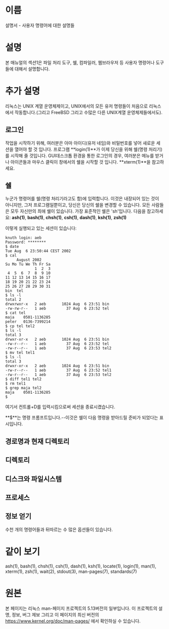 # 이름
설명서 - 사용자 명령어에 대한 설명들

# 설명
본 매뉴얼의 섹션1은 파일 처리 도구, 쉘, 컴파일러, 웹브라우저 등 사용자 명령어나 도구들에 대해서 설명합니다.

# 추가 설명
리눅스는 UNIX 계열 운영체제이고, UNIX에서의 모든 유저 명령들이 처음으로 리눅스에서 작동합니다.(그리고 FreeBSD 그리고 수많은 다른 UNIX계열 운영체제들에서도).

## 로그인
작업을 시작하기 위해, 여러분은 아마 아이디(유저 네임)와 비밀번호를 넣어 새로운 세션을 열어야 할 것 입니다. 프로그램 **login(1)**가 이제 당신을 위해 쉘(명령 처리기)를 시작해 줄 것입니다. GUI데스크톱 환경을 통한 로그인의 경우, 여러분은 메뉴를 받거나 아이콘들과 마우스 클릭이 창에서의 쉘을 시작할 것 입니다. **xterm(1)**을 참고하세요.

## 쉘
누군가 명령어를 쉘(명령 처리기라고도 함)에 입력합니다. 이것은 내장되어 있는 것이 아니지만, 그저 프로그램일뿐이고, 당신은 당신의 쉘을 변경할 수 있습니다. 모든 사람들은 모두 자신만의 최애 쉘이 있습니다. 가장 표준적인 쉘은 'sh'입니다. 다음을 참고하세요: **ash(1)**, **bash(1)**, **chsh(1)**, **csh(1)**, **dash(1)**, **ksh(1)**, **zsh(1)**

이렇게 실행되고 있는 세션이 있습니다:
```
knuth login: aeb
Password: ********
$ date
Tue Aug  6 23:50:44 CEST 2002
$ cal
     August 2002
Su Mo Tu We Th Fr Sa
             1  2  3
 4  5  6  7  8  9 10
11 12 13 14 15 16 17
18 19 20 21 22 23 24
25 26 27 28 29 30 31
bin  tel
$ ls -l
total 2
drwxrwxr-x   2 aeb       1024 Aug  6 23:51 bin
-rw-rw-r--   1 aeb         37 Aug  6 23:52 tel
$ cat tel
maja    0501-1136285
peter   0136-7399214
$ cp tel tel2
$ ls -l
total 3
drwxr-xr-x   2 aeb       1024 Aug  6 23:51 bin
-rw-r--r--   1 aeb         37 Aug  6 23:52 tel
-rw-r--r--   1 aeb         37 Aug  6 23:53 tel2
$ mv tel tel1
$ ls -l
total 3
drwxr-xr-x   2 aeb       1024 Aug  6 23:51 bin
-rw-r--r--   1 aeb         37 Aug  6 23:52 tel1
-rw-r--r--   1 aeb         37 Aug  6 23:53 tel2
$ diff tel1 tel2
$ rm tel1
$ grep maja tel2
maja    0501-1136285
$
```
여기서 컨트롤+D를 입력시킴으로써 세션을 종료시켰습니다.

**$**는 명령 프롬프트입니다.--이것은 쉘이 다음 명령을 받아드릴 준비가 되었다는 표시입니다.
## 경로명과 현재 디렉토리

## 디렉토리

## 디스크와 파일시스템

## 프로세스

## 정보 얻기
수천 개의 명령어들과 뒤따르는 수 많은 옵션들이 있습니다.

# 같이 보기 
ash(1), bash(1), chsh(1), csh(1), dash(1), ksh(1), locate(1), login(1), man(1), xterm(1), zsh(1), wait(2), stdout(3), man-pages(7), standards(7)

# 원본
본 페이지는 리눅스 man-페이지 프로젝트의 5.13버전의 일부입니다. 이 프로젝트의 설명, 정보, 버그 제보 그리고 이 페이지의 최신 버전의 https://www.kernel.org/doc/man-pages/ 에서 확인하실 수 있습니다.

